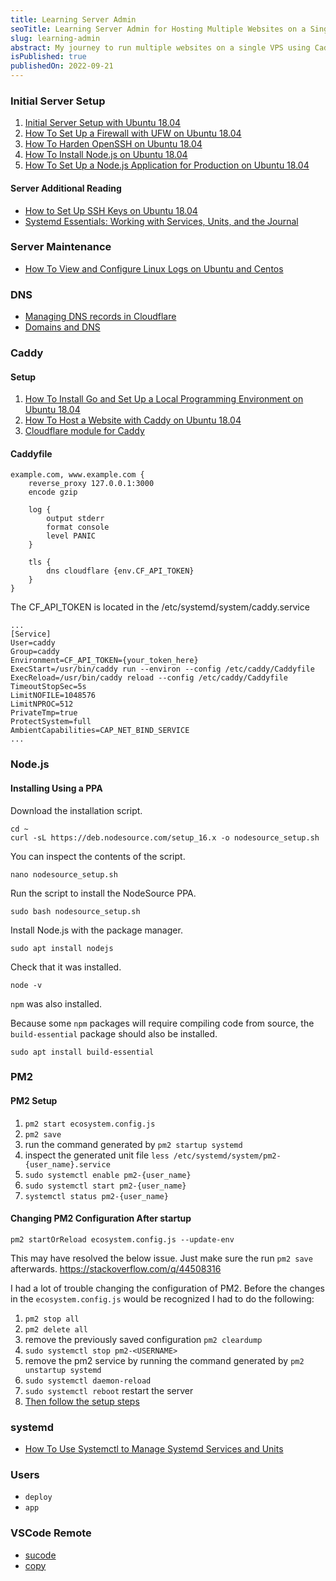 ```yaml
---
title: Learning Server Admin
seoTitle: Learning Server Admin for Hosting Multiple Websites on a Single VPS
slug: learning-admin
abstract: My journey to run multiple websites on a single VPS using Caddy
isPublished: true
publishedOn: 2022-09-21
---
```


### Initial Server Setup

1. [Initial Server Setup with Ubuntu 18.04](https://www.digitalocean.com/community/tutorials/initial-server-setup-with-ubuntu-18-04)
2. [How To Set Up a Firewall with UFW on Ubuntu 18.04](https://www.digitalocean.com/community/tutorials/how-to-set-up-a-firewall-with-ufw-on-ubuntu-18-04)
3. [How To Harden OpenSSH on Ubuntu 18.04](https://www.digitalocean.com/community/tutorials/how-to-harden-openssh-on-ubuntu-18-04)
4. [How To Install Node.js on Ubuntu 18.04](https://www.digitalocean.com/community/tutorials/how-to-install-node-js-on-ubuntu-18-04)
5. [How To Set Up a Node.js Application for Production on Ubuntu 18.04](https://www.digitalocean.com/community/tutorials/how-to-set-up-a-node-js-application-for-production-on-ubuntu-18-04)

#### Server Additional Reading

- [How to Set Up SSH Keys on Ubuntu 18.04](https://www.digitalocean.com/community/tutorials/how-to-set-up-ssh-keys-on-ubuntu-1804)
- [Systemd Essentials: Working with Services, Units, and the Journal](https://www.digitalocean.com/community/tutorials/systemd-essentials-working-with-services-units-and-the-journal)

### Server Maintenance

- [How To View and Configure Linux Logs on Ubuntu and Centos](https://www.digitalocean.com/community/tutorials/how-to-view-and-configure-linux-logs-on-ubuntu-and-centos)

### DNS

- [Managing DNS records in Cloudflare](https://support.cloudflare.com/hc/en-us/articles/360019093151-Managing-DNS-records-in-Cloudflare)
- [Domains and DNS](https://docs.digitalocean.com/products/networking/dns/)

### Caddy

#### Setup

1. [How To Install Go and Set Up a Local Programming Environment on Ubuntu 18.04](https://www.digitalocean.com/community/tutorials/how-to-install-go-and-set-up-a-local-programming-environment-on-ubuntu-18-04)
2. [How To Host a Website with Caddy on Ubuntu 18.04](https://www.digitalocean.com/community/tutorials/how-to-host-a-website-with-caddy-on-ubuntu-18-04)
3. [Cloudflare module for Caddy](https://github.com/caddy-dns/cloudflare)

#### Caddyfile

```
example.com, www.example.com {
    reverse_proxy 127.0.0.1:3000
    encode gzip

    log {
        output stderr
        format console
        level PANIC
    }

    tls {
        dns cloudflare {env.CF_API_TOKEN}
    }
}
```

The CF_API_TOKEN is located in the /etc/systemd/system/caddy.service

```
...
[Service]
User=caddy
Group=caddy
Environment=CF_API_TOKEN={your_token_here}
ExecStart=/usr/bin/caddy run --environ --config /etc/caddy/Caddyfile
ExecReload=/usr/bin/caddy reload --config /etc/caddy/Caddyfile
TimeoutStopSec=5s
LimitNOFILE=1048576
LimitNPROC=512
PrivateTmp=true
ProtectSystem=full
AmbientCapabilities=CAP_NET_BIND_SERVICE
...
```

### Node.js

#### Installing Using a PPA

Download the installation script.

```shell
cd ~
curl -sL https://deb.nodesource.com/setup_16.x -o nodesource_setup.sh
```

You can inspect the contents of the script.

```shell
nano nodesource_setup.sh
```

Run the script to install the NodeSource PPA.

```shell
sudo bash nodesource_setup.sh
```

Install Node.js with the package manager.

```shell
sudo apt install nodejs
```

Check that it was installed.

```shell
node -v
```

`npm` was also installed.

Because some `npm` packages will require compiling code from source, the `build-essential` package should also be installed.

```shell
sudo apt install build-essential
```

### PM2

#### PM2 Setup

1. `pm2 start ecosystem.config.js`
2. `pm2 save`
3. run the command generated by `pm2 startup systemd`
4. inspect the generated unit file `less /etc/systemd/system/pm2-{user_name}.service`
5. `sudo systemctl enable pm2-{user_name}`
6. `sudo systemctl start pm2-{user_name}`
7. `systemctl status pm2-{user_name}`

#### Changing PM2 Configuration After startup

```shell
pm2 startOrReload ecosystem.config.js --update-env
```

This may have resolved the below issue. Just make sure the run `pm2 save` afterwards. https://stackoverflow.com/q/44508316

I had a lot of trouble changing the configuration of PM2. Before the changes in the `ecosystem.config.js`
would be recognized I had to do the following:

1. `pm2 stop all`
2. `pm2 delete all`
3. remove the previously saved configuration `pm2 cleardump`
4. `sudo systemctl stop pm2-<USERNAME>`
5. remove the pm2 service by running the command generated by `pm2 unstartup systemd`
6. `sudo systemctl daemon-reload`
7. `sudo systemctl reboot` restart the server
8. [Then follow the setup steps](#pm2-setup)

### systemd

- [How To Use Systemctl to Manage Systemd Services and Units](https://www.digitalocean.com/community/tutorials/how-to-use-systemctl-to-manage-systemd-services-and-units)

### Users

- `deploy`
- `app`

### VSCode Remote

- [sucode](https://github.com/microsoft/vscode/issues/48659#issuecomment-825328802)
- [copy](https://github.com/microsoft/vscode/issues/48659#issuecomment-871085291)
